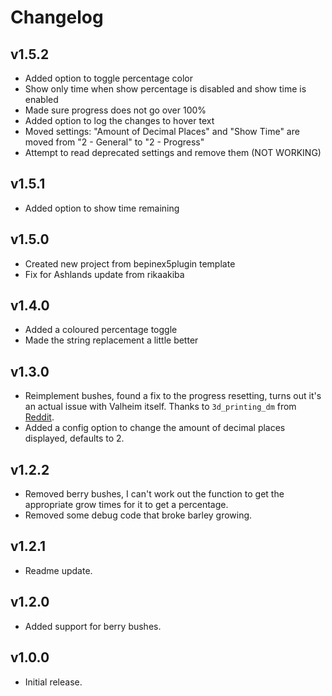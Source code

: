# Changelog
## v1.5.2
- Added option to toggle percentage color
- Show only time when show percentage is disabled and show time is enabled
- Made sure progress does not go over 100%
- Added option to log the changes to hover text
- Moved settings: "Amount of Decimal Places" and "Show Time" are moved from "2 - General" to "2 - Progress"
- Attempt to read deprecated settings and remove them (NOT WORKING)
## v1.5.1
- Added option to show time remaining
## v1.5.0
- Created new project from bepinex5plugin template
- Fix for Ashlands update from rikaakiba
## v1.4.0
- Added a coloured percentage toggle
- Made the string replacement a little better
## v1.3.0
- Reimplement bushes, found a fix to the progress resetting, turns out it's an actual issue with Valheim itself. Thanks to `3d_printing_dm` from [Reddit](https://old.reddit.com/r/valheim/comments/lzcxr3/bug_in_berry_bush_pick_time_code/).
- Added a config option to change the amount of decimal places displayed, defaults to 2.
## v1.2.2
- Removed berry bushes, I can't work out the function to get the appropriate grow times for it to get a percentage.
- Removed some debug code that broke barley growing.
## v1.2.1
- Readme update.
## v1.2.0
- Added support for berry bushes.
## v1.0.0
- Initial release.
